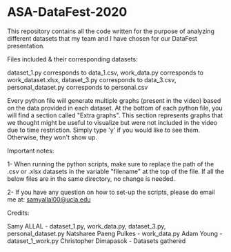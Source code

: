 # ASA-DataFest-2020
This repository contains all the code written for the purpose of analyzing different datasets that my team and I have chosen for our DataFest presentation.

Files included & their corresponding datasets:

dataset_1.py          corresponds to    data_1.csv,
work_data.py          corresponds to    work_dataset.xlsx,
dataset_3.py          corresponds to    data_3.csv,
personal_dataset.py   corresponds to    personal.csv

Every python file will generate multiple graphs (present in the video) based on the data provided in each dataset.
At the bottom of each python file, you will find a section called "Extra graphs". This section represents graphs
that we thought might be useful to visualize but were not included in the video due to time restriction. Simply type
'y' if you would like to see them. Otherwise, they won't show up.

Important notes:

1- When running the python scripts, make sure to replace the path of the .csv or .xlsx datasets in the variable "filename"
   at the top of the file. If all the below files are in the same directory, no change is needed.
   
2- If you have any question on how to set-up the scripts, please do email me at: samyallal00@ucla.edu

Credits:

Samy ALLAL - dataset_1.py, work_data.py, dataset_3.py, personal_dataset.py
Natsharee Paeng Pulkes - work_data.py
Adam Young - dataset_1_work.py
Christopher Dimapasok - Datasets gathered

